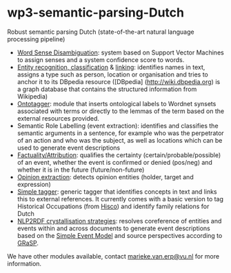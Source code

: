 # wp3-semantic-parsing-Dutch
Robust semantic parsing Dutch (state-of-the-art natural language processing pipeline) 

- [Word Sense Disambiguation](https://github.com/cltl/svm_wsd): system based on Support Vector Machines to assign senses and a system confidence score to words. 
- [Entity recognition, classification](https://github.com/ixa-ehu/ixa-pipe-nerc) & [linking](https://github.com/ixa-ehu/ixa-pipe-ned): identifies names in text, assigns a type such as person, location or organisation and tries to anchor it to its DBpedia resource ([DBpedia] (http://wiki.dbpedia.org) is a graph database that contains the structured information from Wikipedia) 
- [Ontotagger](https://github.com/cltl/OntoTagger): module that inserts ontological labels to Wordnet synsets associated with terms or directly to the lemmas of the term based on the external resources provided.
- Semantic Role Labelling (event extraction): identifies and classifies the semantic arguments in a sentence, for example who was the perpetrator of an action and who was the subject, as well as locations which can be used to generate event descriptions 
- [Factuality/Attribution](https://github.com/cltl/multilingual_factuality): qualifies the certainty (certain/probable/possible) of an event, whether the event is confirmed or denied (pos/neg) and whether it is in the future (future/non-future)
- [Opinion extraction](https://github.com/rubenIzquierdo/opinion_miner_deluxePP): detects opinion entities (holder, target and expression)
- [Simple tagger](https://github.com/cltl/SimpleTagger): generic tagger that identifies concepts in text and links this to external references. It currently comes with a basic version to tag Historical Occupations (from [Hisco](https://socialhistory.org/en/projects/hisco-history-work)) and identify family relations for Dutch
- [NLP2RDF crystallisation strategies](https://github.com/cltl/EventCoreference): resolves coreference of entities and events within and across documents to generate event descriptions based on the [Simple Event Model](http://semanticweb.cs.vu.nl/2009/11/sem/) and source perspectives according to [GRaSP](http://dx.doi.org/10.1016/j.knosys.2016.07.013). 

We have other modules available, contact marieke.van.erp@vu.nl for more information. 

